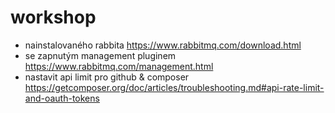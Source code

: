 # workshop

- nainstalovaného rabbita https://www.rabbitmq.com/download.html
- se zapnutým management pluginem https://www.rabbitmq.com/management.html
- nastavit api limit pro github & composer https://getcomposer.org/doc/articles/troubleshooting.md#api-rate-limit-and-oauth-tokens
